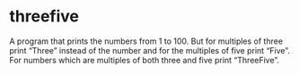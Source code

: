 # threefive

A program that prints the numbers from 1 to 100. 
But for multiples of three print “Three” instead of the number and for the multiples of five print “Five”. 
For numbers which are multiples of both three and five print “ThreeFive”.
